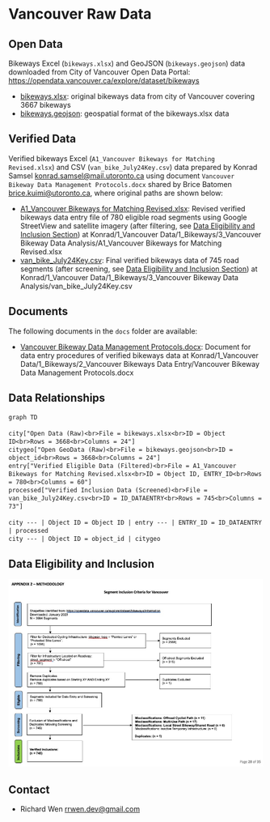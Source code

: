 # Vancouver Raw Data

## Open Data

Bikeways Excel (`bikeways.xlsx`) and GeoJSON (`bikeways.geojson`) data downloaded from City of Vancouver Open Data Portal: https://opendata.vancouver.ca/explore/dataset/bikeways

* [bikeways.xlsx](bikeways.xlsx): original bikeways data from city of Vancouver covering 3667 bikeways
* [bikeways.geojson](bikeways.geojson): geospatial format of the bikeways.xlsx data

## Verified Data

Verified bikeways Excel (`A1_Vancouver Bikeways for Matching Revised.xlsx`) and CSV (`van_bike_July24Key.csv`) data prepared by Konrad Samsel <konrad.samsel@mail.utoronto.ca> using document `Vancouver Bikeway Data Management Protocols.docx` shared by Brice Batomen <brice.kuimi@utoronto.ca>, where original paths are shown below:

* [A1_Vancouver Bikeways for Matching Revised.xlsx](A1_Vancouver%20Bikeways%20for%20Matching%20Revised.xlsx): Revised verified bikeways data entry file of 780 eligible road segments using Google StreetView and satellite imagery (after filtering, see [Data Eligibility and Inclusion Section](#data-eligibility-and-inclusion)) at Konrad/1_Vancouver Data/1_Bikeways/3_Vancouver Bikeway Data Analysis/A1_Vancouver Bikeways for Matching Revised.xlsx
* [van_bike_July24Key.csv](van_bike_July24Key.csv): Final verified bikeways data of 745 road segments (after screening, see [Data Eligibility and Inclusion Section](#data-eligibility-and-inclusion)) at Konrad/1_Vancouver Data/1_Bikeways/3_Vancouver Bikeway Data Analysis/van_bike_July24Key.csv

## Documents

The following documents in the `docs` folder are available:

* [Vancouver Bikeway Data Management Protocols.docx](docs/Vancouver%20Bikeway%20Data%20Management%20Protocols.docx): Document for data entry procedures of verified bikeways data at Konrad/1_Vancouver Data/1_Bikeways/2_Vancouver Bikeways Data Entry/Vancouver Bikeway Data Management Protocols.docx

## Data Relationships

```mermaid
graph TD

city["Open Data (Raw)<br>File = bikeways.xlsx<br>ID = Object ID<br>Rows = 3668<br>Columns = 24"]
citygeo["Open GeoData (Raw)<br>File = bikeways.geojson<br>ID = object_id<br>Rows = 3668<br>Columns = 24"]
entry["Verified Eligible Data (Filtered)<br>File = A1_Vancouver Bikeways for Matching Revised.xlsx<br>ID = Object ID, ENTRY_ID<br>Rows = 780<br>Columns = 60"]
processed["Verified Inclusion Data (Screened)<br>File = van_bike_July24Key.csv<br>ID = ID_DATAENTRY<br>Rows = 745<br>Columns = 73"]

city --- | Object ID = Object ID | entry --- | ENTRY_ID = ID_DATAENTRY | processed
city --- | Object ID = object_id | citygeo
```

## Data Eligibility and Inclusion

![Data Inclusion Diagram](img/vancouver-data-inclusion.jpg)

## Contact

* Richard Wen <rrwen.dev@gmail.com>